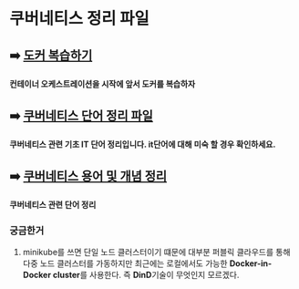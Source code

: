 # 쿠버네티스 정리 파일
## ➡️ [도커 복습하기](https://github.com/hyoseong-j/GETTING_STARTED_with_KUBERNETES/blob/main/docker/docker.md)

#### 컨테이너 오케스트레이션을 시작에 앞서 도커를 복습하자

## ➡️ [쿠버네티스 단어 정리 파일](https://github.com/hyoseong-j/GETTING_STARTED_with_KUBERNETES/blob/main/define.md)

#### 쿠버네티스 관련 기초 IT 단어 정리입니다. it단어에 대해 미숙 할 경우 확인하세요.

## ➡️ [쿠버네티스 용어 및 개념 정리](https://github.com/hyoseong-j/GETTING_STARTED_with_KUBERNETES/blob/main/define2.md)

#### 쿠버네티스 관련 단어 정리


### 궁금한거
1. minikube를 쓰면 단일 노드 클러스터이기 떄문에 대부분 퍼블릭 클라우드를 통해 다중 노드 클러스터를 가동하지만 최근에는 로컬에서도 가능한 **Docker-in-Docker cluster**를 사용한다. 즉 **DinD**기술이 무엇인지 모르겠다.
